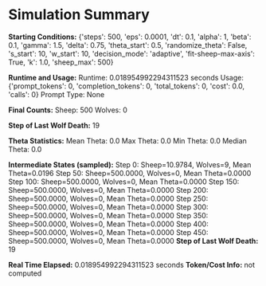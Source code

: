 # Simulation Summary

**Starting Conditions:**
{'steps': 500, 'eps': 0.0001, 'dt': 0.1, 'alpha': 1, 'beta': 0.1, 'gamma': 1.5, 'delta': 0.75, 'theta_start': 0.5, 'randomize_theta': False, 's_start': 10, 'w_start': 10, 'decision_mode': 'adaptive', 'fit-sheep-max-axis': True, 'k': 1.0, 'sheep_max': 500}

**Runtime and Usage:**
Runtime: 0.018954992294311523 seconds
Usage: {'prompt_tokens': 0, 'completion_tokens': 0, 'total_tokens': 0, 'cost': 0.0, 'calls': 0}
Prompt Type: None

**Final Counts:**
Sheep: 500
Wolves: 0

**Step of Last Wolf Death:**
19

**Theta Statistics:**
Mean Theta: 0.0
Max Theta: 0.0
Min Theta: 0.0
Median Theta: 0.0

**Intermediate States (sampled):**
Step 0: Sheep=10.9784, Wolves=9, Mean Theta=0.0196
Step 50: Sheep=500.0000, Wolves=0, Mean Theta=0.0000
Step 100: Sheep=500.0000, Wolves=0, Mean Theta=0.0000
Step 150: Sheep=500.0000, Wolves=0, Mean Theta=0.0000
Step 200: Sheep=500.0000, Wolves=0, Mean Theta=0.0000
Step 250: Sheep=500.0000, Wolves=0, Mean Theta=0.0000
Step 300: Sheep=500.0000, Wolves=0, Mean Theta=0.0000
Step 350: Sheep=500.0000, Wolves=0, Mean Theta=0.0000
Step 400: Sheep=500.0000, Wolves=0, Mean Theta=0.0000
Step 450: Sheep=500.0000, Wolves=0, Mean Theta=0.0000
**Step of Last Wolf Death:** 19

**Real Time Elapsed:** 0.018954992294311523 seconds
**Token/Cost Info:** not computed